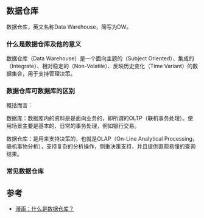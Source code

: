 ## 数据仓库
数据仓库，英文名称Data Warehouse，简写为DW。

### 什么是数据仓库及他的意义

数据仓库（Data Warehouse）是一个面向主题的（Subject Oriented）、集成的（Integrate）、相对稳定的（Non-Volatile）、反映历史变化（Time Variant）的数据集合，用于支持管理决策。

### 数据仓库可数据库的区别

概括而言：

数据库：数据库内的资料是是面向业务的，即所谓的OLTP（联机事务处理）。使用场景主要是基本的、日常的事务处理，例如银行交易。

数据仓库：是用来支持决策的，也就是OLAP（On-Line Analytical Processing， 联机事物分析），支持复杂的分析操作，侧重决策支持，并且提供直观易懂的查询结果。

### 常见数据仓库



## 参考
- [漫画：什么是数据仓库？](https://mp.weixin.qq.com/s/XIJoE3nV7QQwGE0WLIhiRw)